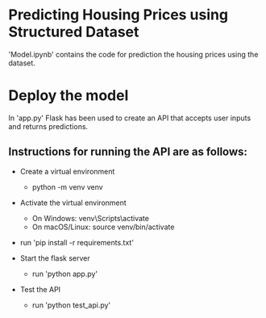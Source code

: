 # Predicting Housing Prices using Structured Dataset

'Model.ipynb' contains the code for prediction the housing prices using the dataset.

# Deploy the model

In 'app.py' Flask has been used to  create an API that accepts user inputs and returns predictions.

## Instructions for running the API are as follows:

- Create a virtual environment
  - python -m venv venv

- Activate the virtual environment
  - On Windows: venv\Scripts\activate
  - On macOS/Linux: source venv/bin/activate

- run 'pip install -r requirements.txt'

- Start the flask server

  - run 'python app.py'

- Test the API

  - run 'python test_api.py'

